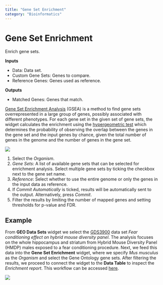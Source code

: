 ```yaml
---
title: "Gene Set Enrichment"
category: "Bioinformatics"
---
```

Gene Set Enrichment
===================

Enrich gene sets.

**Inputs**
- Data: Data set.
- Custom Gene Sets: Genes to compare.
- Reference Genes: Genes used as reference.

**Outputs**

- Matched Genes: Genes that match.


[Gene Set Enrichment Analysis](https://en.wikipedia.org/wiki/Gene_set_enrichment_analysis) (GSEA) is a method to find gene sets overrepresented in a large group of genes, possibly associated with different phenotypes. For each gene set in the given set of gene sets, the widget calculates the enrichment using the [hypergeometric test](https://en.wikipedia.org/wiki/Hypergeometric_distribution#Hypergeometric_test) which determines the probability of observing the overlap between the genes in the gene set and the input genes by chance, given the total number of genes in the genome and the number of genes in the gene set.

![](../images/gene_set_enrichment/Gene-Set-Enrichment-stamped.png)

1. Select the *Organism*.
2. *Gene Sets*: A list of available gene sets that can be selected for enrichment analysis. Select multiple gene sets by ticking the checkbox next to the gene set name.
3. *Reference*: Select whether to use the entire genome or only the genes in the input data as reference.
4. If *Commit Automatically* is ticked, results will be automatically sent to the output. Alternatively, press *Commit*.
5. Filter the results by limiting the number of mapped genes and setting thresholds for p-value and FDR.

Example
-------

From **GEO Data Sets** widget we select the [GDS3900](https://pubmed.ncbi.nlm.nih.gov/21410935/) data set *Fear conditioning effect on hybrid mouse diversity panel*. The analysis focuses on the whole hippocampus and striatum from Hybrid Mouse Diversity Panel (HMDP) males exposed to a fear conditioning procedure. Next, we feed this data into the **Gene Set Enrichment** widget, where we specify *Mus musculus* as the *Organism* and select the Gene Ontology gene sets. After filtering the results, we proceed to connect the widget to the **Data Table** to inspect the *Enrichment report*. This workflow can be accessed [here](https://download.biolab.si/download/files/workflows/orange/bioinformatics_gsea.ows).



![](../images/gene_set_enrichment/Gene-Set-Enrichment-Example.png)


